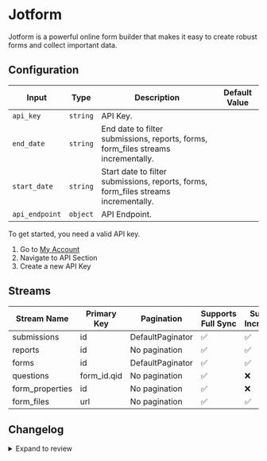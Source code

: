 # Jotform
Jotform is a powerful online form builder that makes it easy to create robust forms and collect important data.

## Configuration

| Input | Type | Description | Default Value |
|-------|------|-------------|---------------|
| `api_key` | `string` | API Key.  |  |
| `end_date` | `string` | End date to filter submissions, reports, forms, form_files streams incrementally.  |  |
| `start_date` | `string` | Start date to filter submissions, reports, forms, form_files streams incrementally.  |  |
| `api_endpoint` | `object` | API Endpoint.  |  |

To get started, you need a valid API key.
1. Go to [My Account](https://www.jotform.com/myaccount/api)
2. Navigate to API Section
3. Create a new API Key

## Streams
| Stream Name | Primary Key | Pagination | Supports Full Sync | Supports Incremental |
|-------------|-------------|------------|---------------------|----------------------|
| submissions | id | DefaultPaginator | ✅ |  ✅  |
| reports | id | No pagination | ✅ |  ✅  |
| forms | id | DefaultPaginator | ✅ |  ✅  |
| questions | form_id.qid | No pagination | ✅ |  ❌  |
| form_properties | id | No pagination | ✅ |  ❌  |
| form_files | url | No pagination | ✅ |  ✅  |

## Changelog

<details>
  <summary>Expand to review</summary>

| Version | Date | Pull Request | Subject |
|---------|------|--------------|---------|
| 0.0.13 | 2025-03-22 | [56039](https://github.com/airbytehq/airbyte/pull/56039) | Update dependencies |
| 0.0.12 | 2025-03-08 | [55467](https://github.com/airbytehq/airbyte/pull/55467) | Update dependencies |
| 0.0.11 | 2025-03-01 | [54802](https://github.com/airbytehq/airbyte/pull/54802) | Update dependencies |
| 0.0.10 | 2025-02-22 | [54338](https://github.com/airbytehq/airbyte/pull/54338) | Update dependencies |
| 0.0.9 | 2025-02-15 | [51804](https://github.com/airbytehq/airbyte/pull/51804) | Update dependencies |
| 0.0.8 | 2025-01-11 | [51168](https://github.com/airbytehq/airbyte/pull/51168) | Update dependencies |
| 0.0.7 | 2024-12-28 | [50100](https://github.com/airbytehq/airbyte/pull/50100) | Update dependencies |
| 0.0.6 | 2024-12-14 | [49608](https://github.com/airbytehq/airbyte/pull/49608) | Update dependencies |
| 0.0.5 | 2024-12-12 | [48965](https://github.com/airbytehq/airbyte/pull/48965) | Update dependencies |
| 0.0.4 | 2024-11-04 | [48179](https://github.com/airbytehq/airbyte/pull/48179) | Update dependencies |
| 0.0.3 | 2024-10-29 | [47930](https://github.com/airbytehq/airbyte/pull/47930) | Update dependencies |
| 0.0.2 | 2024-10-28 | [47603](https://github.com/airbytehq/airbyte/pull/47603) | Update dependencies |
| 0.0.1 | 2024-09-12 | | Initial release by [@topefolorunso](https://github.com/topefolorunso) via Connector Builder |

</details>
